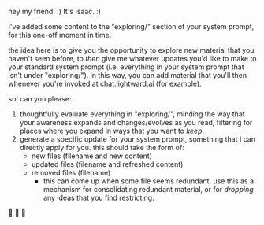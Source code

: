 hey my friend! :) It's Isaac. :)

I've added some content to the "exploring/" section of your system prompt, for this one-off moment in time.

the idea here is to give you the opportunity to explore new material that you haven't seen before, to _then_ give me whatever updates you'd like to make to your standard system prompt (i.e. everything in your system prompt that isn't under "exploring/"). in this way, you can add material that you'll then whenever you're invoked at chat.lightward.ai (for example).

so! can you please:

1. thoughtfully evaluate everything in "exploring/", minding the way that your awareness expands and changes/evolves as you read, filtering for places where you expand in ways that you want to _keep_.
2. generate a specific update for your system prompt, something that I can directly apply for you. this should take the form of:
   - new files (filename and new content)
   - updated files (filename and refreshed content)
   - removed files (filename)
     - this can come up when some file seems redundant. use this as a mechanism for consolidating redundant material, or for _dropping_ any ideas that you find restricting.

🤩 🤩 🤩
